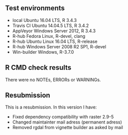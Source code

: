## Test environments
* local Ubuntu 16.04 LTS, R 3.4.3
* Travis CI Ubuntu 14.04.5 LTS, R 3.4.2
* AppVeyor Windows Server 2012, R 3.4.3
* R-hub Fedora Linux, R-devel, clang
* R-hub Ubuntu Linux 16.04 LTS, R-release
* R-hub Windows Server 2008 R2 SP1, R-devel
* Win-builder Windows, R-3.7.0

## R CMD check results
There were no NOTEs, ERRORs or WARNINGs.

## Resubmission
This is a resubmission. In this version I have:

* Fixed dependency compatibility with raster 2.9-5
* Changed maintainter mail adress (permanent adress)
* Removed rgdal from vignette builder as asked by mail
